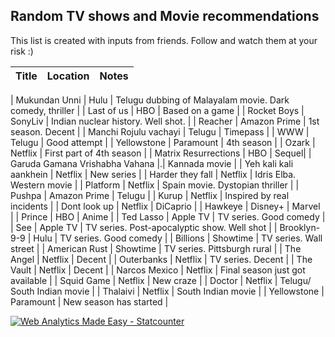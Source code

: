 ## Random TV shows and Movie recommendations

This list is created with inputs from friends. Follow and watch them at your risk :) 


| Title  | Location | Notes | 
| ------------- | ------------- | ----------- | 

| Mukundan Unni  | Hulu  | Telugu dubbing of Malayalam movie. Dark comedy, thriller |
| Last of us  | HBO  | Based on a game |
| Rocket Boys  | SonyLiv  | Indian nuclear history. Well shot. |
| Reacher  | Amazon Prime  | 1st season. Decent |
| Manchi Rojulu vachayi | Telugu | Timepass |
| WWW  | Telugu  | Good attempt |
| Yellowstone  | Paramount  | 4th season | 
| Ozark  | Netflix  | First part of 4th season | 
| Matrix Resurrections  | HBO  | Sequel| 
| Garuda Gamana Vrishabha Vahana |.| Kannada movie | 
| Yeh kali kali aankhein  | Netflix  | New series | 
| Harder they fall  | Netflix  | Idris Elba. Western movie | 
| Platform  | Netflix  | Spain movie. Dystopian thriller | 
| Pushpa  | Amazon Prime  | Telugu | 
| Kurup  | Netflix  | Inspired by real incidents | 
| Dont look up  | Netflix  | DiCaprio | 
| Hawkeye  | Disney+ | Marvel | 
| Prince  | HBO | Anime | 
| Ted Lasso  | Apple TV  | TV series. Good comedy | 
| See  |  Apple TV  | TV series. Post-apocalyptic show. Well shot | 
| Brooklyn-9-9  | Hulu  | TV series. Good comedy | 
| Billions  | Showtime  | TV series. Wall street | 
| American Rust  | Showtime  | TV series. Pittsburgh rural | 
| The Angel  | Netflix  | Decent | 
| Outerbanks  | Netflix  | TV series. Decent | 
| The Vault  | Netflix  | Decent | 
| Narcos Mexico | Netflix  | Final season just got available | 
| Squid Game  | Netflix  | New craze | 
| Doctor  | Netflix  | Telugu/ South Indian movie | 
| Thalaivi | Netflix  | South Indian movie | 
| Yellowstone  | Paramount  | New season has started | 











<script async src="https://www.googletagmanager.com/gtag/js?id=G-6G5BGHNBP2"></script>
<script>
  window.dataLayer = window.dataLayer || [];
  function gtag(){dataLayer.push(arguments);}
  gtag('js', new Date());

  gtag('config', 'G-6G5BGHNBP2');
</script>

<!-- Default Statcounter code for
https://praphul.github.io/tv/ https://praphul.github.io/tv/
-->
<script type="text/javascript">
var sc_project=12701884; 
var sc_invisible=1; 
var sc_security="1e9e1169"; 
</script>
<script type="text/javascript"
src="https://www.statcounter.com/counter/counter.js"
async></script>
<noscript><div class="statcounter"><a title="Web Analytics
Made Easy - Statcounter" href="https://statcounter.com/"
target="_blank"><img class="statcounter"
src="https://c.statcounter.com/12701884/0/1e9e1169/1/"
alt="Web Analytics Made Easy - Statcounter"
referrerPolicy="no-referrer-when-downgrade"></a></div></noscript>
<!-- End of Statcounter Code -->


 
